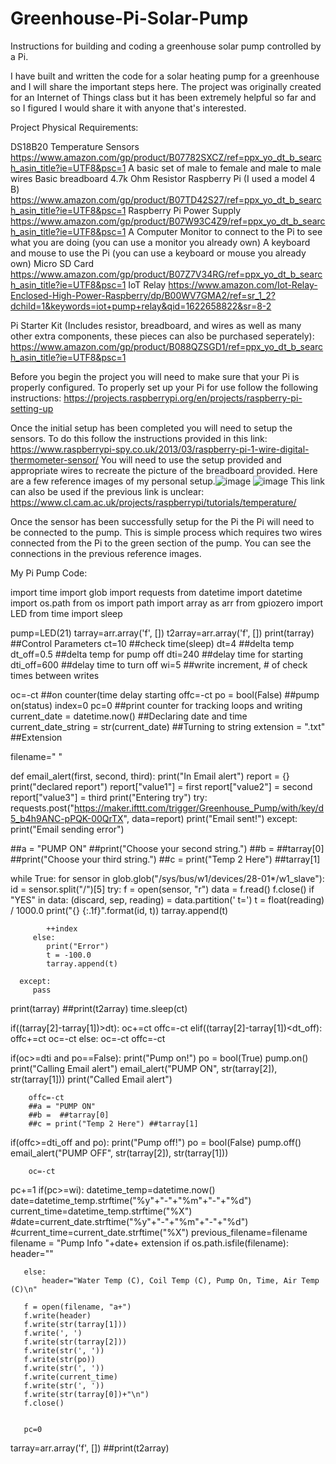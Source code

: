 # Greenhouse-Pi-Solar-Pump
Instructions for building and coding a greenhouse solar pump controlled by a Pi.

I have built and written the code for a solar heating pump for a greenhouse and I will share the important steps here. The project was originally created for an Internet of Things class but it has been extremely helpful so far and so I figured I would share it with anyone that's interested. 

Project Physical Requirements:

DS18B20 Temperature Sensors https://www.amazon.com/gp/product/B07782SXCZ/ref=ppx_yo_dt_b_search_asin_title?ie=UTF8&psc=1 
A basic set of male to female and male to male wires
Basic breadboard
4.7k Ohm Resistor 
Raspberry Pi (I used a model 4 B) https://www.amazon.com/gp/product/B07TD42S27/ref=ppx_yo_dt_b_search_asin_title?ie=UTF8&psc=1
Raspberry Pi Power Supply https://www.amazon.com/gp/product/B07W93C4Z9/ref=ppx_yo_dt_b_search_asin_title?ie=UTF8&psc=1
A Computer Monitor to connect to the Pi to see what you are doing (you can use a monitor you already own)
A keyboard and mouse to use the Pi (you can use a keyboard or mouse you already own)
Micro SD Card https://www.amazon.com/gp/product/B07Z7V34RG/ref=ppx_yo_dt_b_search_asin_title?ie=UTF8&psc=1
IoT Relay https://www.amazon.com/Iot-Relay-Enclosed-High-Power-Raspberry/dp/B00WV7GMA2/ref=sr_1_2?dchild=1&keywords=iot+pump+relay&qid=1622658822&sr=8-2

Pi Starter Kit (Includes resistor, breadboard, and wires as well as many other extra components, these pieces can also be purchased seperately): https://www.amazon.com/gp/product/B088QZSGD1/ref=ppx_yo_dt_b_search_asin_title?ie=UTF8&psc=1

Before you begin the project you will need to make sure that your Pi is properly configured. To properly set up your Pi for use follow the following instructions: https://projects.raspberrypi.org/en/projects/raspberry-pi-setting-up

Once the initial setup has been completed you will need to setup the sensors. To do this follow the instructions provided in this link: https://www.raspberrypi-spy.co.uk/2013/03/raspberry-pi-1-wire-digital-thermometer-sensor/ You will need to use the setup provided and appropriate wires to recreate the picture of the breadboard provided. Here are a few reference images of my personal setup.![image](https://user-images.githubusercontent.com/71414550/120537424-86494880-c3a2-11eb-8b8b-1233555fa8c4.png) ![image](https://user-images.githubusercontent.com/71414550/120537477-96f9be80-c3a2-11eb-8a04-6573b2cc022e.png)
This link can also be used if the previous link is unclear: https://www.cl.cam.ac.uk/projects/raspberrypi/tutorials/temperature/

Once the sensor has been successfully setup for the Pi the Pi will need to be connected to the pump. This is simple process which requires two wires connected from the Pi to the green section of the pump. You can see the connections in the previous reference images. 
 
 
 
 
 
 
 
 
 
 
 
 
 
My Pi Pump Code:
 
import time
import glob
import requests
from datetime import datetime
import os.path
from os import path
import array as arr
from gpiozero import LED
from time import sleep

pump=LED(21)
tarray=arr.array('f', [])
t2array=arr.array('f', [])
print(tarray)
##Control Parameters
ct=10 ##check time(sleep)
dt=4 ##delta temp
dt_off=0.5 ##delta temp for pump off
dti=240 ##delay time for starting
dti_off=600 ##delay time to turn off
wi=5 ##write increment, # of check times between writes

oc=-ct ##on counter(time delay starting
offc=-ct
po = bool(False) ##pump on(status)
index=0
pc=0 ##print counter for tracking loops and writing
current_date = datetime.now() ##Declaring date and time
current_date_string = str(current_date) ##Turning to string
extension = ".txt" ##Extension

filename=" "

def email_alert(first, second, third):
    print("In Email alert")
    report = {}
    print("declared report")
    report["value1"] = first
    report["value2"] = second
    report["value3"] = third
    print("Entering try")
    try:
        requests.post("https://maker.ifttt.com/trigger/Greenhouse_Pump/with/key/d5_b4h9ANC-pPQK-00QrTX", data=report)
        print("Email sent!")
    except:
        print("Email sending error")

##a = "PUMP ON"
##print("Choose your second string.")
##b =  ##tarray[0]
##print("Choose your third string.")
##c = print("Temp 2 Here") ##tarray[1]
   

while True:
   for sensor in glob.glob("/sys/bus/w1/devices/28-01*/w1_slave"):
      id = sensor.split("/")[5]
      try:
         f = open(sensor, "r")
         data = f.read()
         f.close()
         if "YES" in data:
            (discard, sep, reading) = data.partition(' t=')
            t = float(reading) / 1000.0
            print("{} {:.1f}".format(id, t))
            tarray.append(t)
           
            ++index
         else:
            print("Error")
            t = -100.0
            tarray.append(t)

      except:
         pass
   
   print(tarray)
   ##print(t2array)
   time.sleep(ct)
 
   if((tarray[2]-tarray[1])>dt):
        oc+=ct
        offc=-ct
   elif((tarray[2]-tarray[1])<dt_off):
        offc+=ct
        oc=-ct
   else:
        oc=-ct
        offc=-ct
       
   if(oc>=dti and po==False):
        print("Pump on!")
        po = bool(True)
        pump.on()
        print("Calling Email alert")
        email_alert("PUMP ON", str(tarray[2]), str(tarray[1]))
        print("Called Email alert")
       
        offc=-ct
        ##a = "PUMP ON"
        ##b =  ##tarray[0]
        ##c = print("Temp 2 Here") ##tarray[1]
   if(offc>=dti_off and po):
        print("Pump off!")
        po = bool(False)
        pump.off()
        email_alert("PUMP OFF", str(tarray[2]), str(tarray[1]))
       
        oc=-ct
   
   pc+=1
   if(pc>=wi):
       datetime_temp=datetime.now()
       date=datetime_temp.strftime("%y"+"-"+"%m"+"-"+"%d")
       current_time=datetime_temp.strftime("%X")
       #date=current_date.strftime("%y"+"-"+"%m"+"-"+"%d")
       #current_time=current_date.strftime("%X")
       previous_filename=filename
       filename = "Pump Info "+date+ extension
       if os.path.isfile(filename):  
           header=""
   
       else:
           header="Water Temp (C), Coil Temp (C), Pump On, Time, Air Temp (C)\n"
   
       f = open(filename, "a+")
       f.write(header)
       f.write(str(tarray[1]))
       f.write(', ')
       f.write(str(tarray[2]))
       f.write(str(', '))
       f.write(str(po))
       f.write(str(', '))
       f.write(current_time)
       f.write(str(', '))
       f.write(str(tarray[0])+"\n")
       f.close()


       pc=0
   tarray=arr.array('f', [])
   ##print(t2array)

